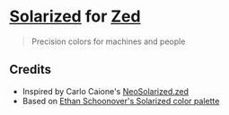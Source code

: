 # [Solarized](https://ethanschoonover.com/solarized/) for [Zed](https://zed.dev/)

> Precision colors for machines and people

## Credits

- Inspired by Carlo Caione's [NeoSolarized.zed](https://github.com/carlocaione/NeoSolarized.zed)
- Based on [Ethan Schoonover's Solarized color palette](https://ethanschoonover.com/solarized/)
